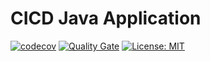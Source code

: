 # CICD Java Application

[![codecov](https://codecov.io/gh/sgaraba/cicd-java-app/branch/master/graph/badge.svg)](https://codecov.io/gh/sgaraba/cicd-java-app)
[![Quality Gate](https://sonarcloud.io/api/project_badges/measure?project=com.cicd:cicd-java-app&metric=alert_status)](https://sonarcloud.io/dashboard/index/sgaraba_cicd-java-app)
[![License: MIT](https://img.shields.io/badge/License-MIT-yellow.svg)](https://opensource.org/licenses/MIT)